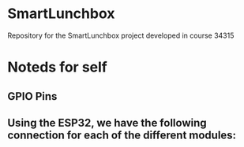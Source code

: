 # SmartLunchbox
Repository for the SmartLunchbox project developed in course 34315

# Noteds for self
## GPIO Pins
Using the ESP32, we have the following connection for each of the different modules:
- 